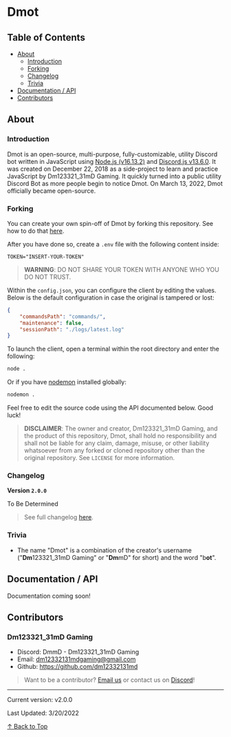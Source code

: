# Dmot

## Table of Contents
- [About](#about)
    - [Introduction](#introduction)
    - [Forking](#forking)
    - [Changelog](#changelog)
    - [Trivia](#trivia)
- [Documentation / API](#documentation--api)
- [Contributors](#contributors)

## About

### Introduction

Dmot is an open-source, multi-purpose, fully-customizable, utility Discord bot written in JavaScript using [Node.js (v16.13.2)](https://nodejs.org) and [Discord.js v13.6.0](https://discord.js.org/#/). It was created on December 22, 2018 as a side-project to learn and practice JavaScript by Dm123321_31mD Gaming. It quickly turned into a public utility Discord Bot as more people begin to notice Dmot. On March 13, 2022, Dmot officially became open-source.

### Forking

You can create your own spin-off of Dmot by forking this repository. See how to do that [here](https://docs.github.com/en/get-started/quickstart/fork-a-repo).

After you have done so, create a `.env` file with the following content inside:

```env
TOKEN="INSERT-YOUR-TOKEN"
```

> **WARNING**: DO NOT SHARE YOUR TOKEN WITH ANYONE WHO YOU DO NOT TRUST.

Within the `config.json`, you can configure the client by editing the values. Below is the default configuration in case the original is tampered or lost:

```json
{
    "commandsPath": "commands/",
    "maintenance": false,
    "sessionPath": "./logs/latest.log"
}
```

To launch the client, open a terminal within the root directory and enter the following:

```bash
node .
```

Or if you have [nodemon](https://www.npmjs.com/package/nodemon) installed globally:

```bash
nodemon .
```

Feel free to edit the source code using the API documented below. Good luck!

> **DISCLAIMER**: The owner and creator, Dm123321_31mD Gaming, and the product of this repository, Dmot, shall hold no responsibility and shall not be liable for any claim, damage, misuse, or other liability whatsoever from any forked or cloned repository other than the original repository. See `LICENSE` for more information.

### Changelog

**Version `2.0.0`**

To Be Determined

> See full changelog [here](./markdowns/changelog.md).

### Trivia

- The name "Dmot" is a combination of the creator's username ("**Dm**123321_31mD Gaming" or "**Dm**mD" for short) and the word "b**ot**".

## Documentation / API

Documentation coming soon!

## Contributors

### Dm123321_31mD Gaming

- Discord: DmmD - Dm123321_31mD Gaming
- Email: [dm12332131mdgaming@gmail.com](mailto:dm12332131mdgaming@gmail.com)
- Github: https://github.com/dm12332131md

> Want to be a contributor? [Email us](mailto:dm12332131mdgaming@gmail.com) or contact us on [Discord](https://discord.gg/yDE4GFu)!
---

Current version: v2.0.0

Last Updated: 3/20/2022

[↑ Back to Top](#dmot)